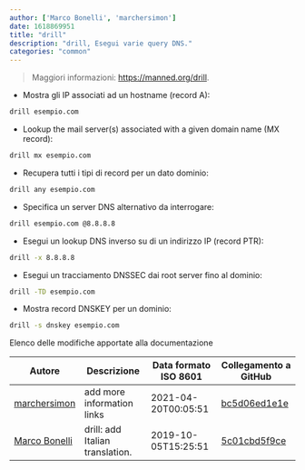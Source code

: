 ```yaml
---
author: ['Marco Bonelli', 'marchersimon']
date: 1618869951
title: "drill"
description: "drill, Esegui varie query DNS."
categories: "common"
---
```

> Maggiori informazioni: <https://manned.org/drill>.

- Mostra gli IP associati ad un hostname (record A):

```bash
drill esempio.com
```

- Lookup the mail server(s) associated with a given domain name (MX record):

```bash
drill mx esempio.com
```

- Recupera tutti i tipi di record per un dato dominio:

```bash
drill any esempio.com
```

- Specifica un server DNS alternativo da interrogare:

```bash
drill esempio.com @8.8.8.8
```

- Esegui un lookup DNS inverso su di un indirizzo IP (record PTR):

```bash
drill -x 8.8.8.8
```

- Esegui un tracciamento DNSSEC dai root server fino al dominio:

```bash
drill -TD esempio.com
```

- Mostra record DNSKEY per un dominio:

```bash
drill -s dnskey esempio.com
```
Elenco delle modifiche apportate alla documentazione


Autore | Descrizione | Data formato ISO 8601 | Collegamento a GitHub
------|-----|-----|-----
[marchersimon](mailto:marchersimon@zohomail.eu) | add more information links | 2021-04-20T00:05:51 | [bc5d06ed1e1e](https://github.com/tldr-pages/tldr/commit/bc5d06ed1e1e112cfb368a38ae5918ef124cdc22)
[Marco Bonelli](mailto:marco@mebeim.net) | drill: add Italian translation. | 2019-10-05T15:25:51 | [5c01cbd5f9ce](https://github.com/tldr-pages/tldr/commit/5c01cbd5f9ce5758f67be3ff339e5427318f8a70)

